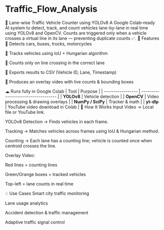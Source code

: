 # Traffic_Flow_Analysis
🚦 Lane-wise Traffic Vehicle Counter using YOLOv8
A Google Colab–ready AI system to detect, track, and count vehicles lane-by-lane in real time using YOLOv8 and OpenCV.
Counts are triggered only when a vehicle crosses a virtual line in its lane — preventing duplicate counts ✅.
📌 Features
🚗 Detects cars, buses, trucks, motorcycles

🧠 Tracks vehicles using IoU + Hungarian algorithm

📏 Counts only on line crossing in the correct lane

📝 Exports results to CSV (Vehicle ID, Lane, Timestamp)

🎥 Produces an overlay video with live counts & bounding boxes

☁ Runs fully in Google Colab
| Tool              | Purpose                             |
| ----------------- | ----------------------------------- |
| **YOLOv8**        | Vehicle detection                   |
| **OpenCV**        | Video processing & drawing overlays |
| **NumPy / SciPy** | Tracker & math                      |
| **yt-dlp**        | YouTube video download in Colab     |
🚀 How It Works
Input Video → Local file or YouTube link.

YOLOv8 Detection → Finds vehicles in each frame.

Tracking → Matches vehicles across frames using IoU & Hungarian method.

Counting → Each lane has a counting line; vehicle is counted once when centroid crosses the line.

Overlay Video:

Red lines = counting lines

Green/Orange boxes = tracked vehicles

Top-left = lane counts in real time

💡 Use Cases
Smart city traffic monitoring

Lane usage analytics

Accident detection & traffic management

Adaptive traffic signal control


